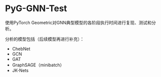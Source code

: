 # PyG-GNN-Test
使用PyTorch Geometric对GNN典型模型的各阶段执行时间进行复现、测试和分析。

分析的模型包括（后续模型再进行补充）：

+ ChebNet
+ GCN
+ GAT
+ GraphSAGE（minibatch）
+ JK-Nets